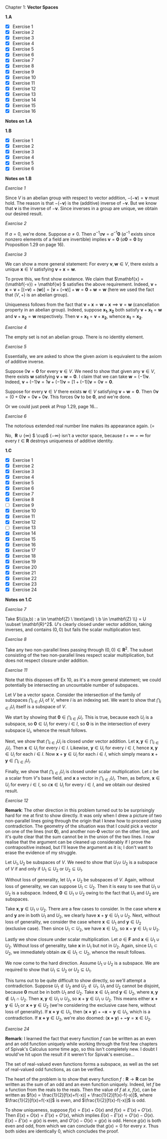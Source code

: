 Chapter 1: **Vector Spaces**

**1.A**

- [x] Exercise 1
- [x] Exercise 2
- [x] Exercise 3
- [x] Exercise 4
- [x] Exercise 5
- [x] Exercise 6
- [x] Exercise 7
- [x] Exercise 8
- [x] Exercise 9
- [x] Exercise 10
- [x] Exercise 11
- [x] Exercise 12
- [x] Exercise 13
- [x] Exercise 14
- [x] Exercise 15
- [x] Exercise 16

**Notes on 1.A**

**1.B**

- [x] Exercise 1
- [x] Exercise 2
- [x] Exercise 3
- [x] Exercise 4
- [x] Exercise 5
- [x] Exercise 6

**Notes on 1.B**

_Exercise 1_

Since $V$ is an abelian group with respect to vector addition, $-(-\mathbf{v})=\mathbf{v}$ must hold. The reason is that $-(-\mathbf{v})$ is the (additive) inverse of $-\mathbf{v}$. But we know that $\mathbf{v}$ is the inverse of $-\mathbf{v}$. Since inverses in a group are unique, we obtain our desired result.

_Exercise 2_

If $a=0$, we're done. Suppose $a \neq 0$. Then $a^{-1} a \mathbf{v} = a^{-1} \mathbf{0}$ ($a^{-1}$ exists since nonzero elements of a field are invertible) implies $\mathbf{v}=\mathbf{0}$ ($a\mathbf{0}=\mathbf{0}$ by Proposition 1.29 on page 16). 

_Exercise 3_

We can show a more general statement: For every $\mathbf{v},\mathbf{w} \in V$, there exists a unique $\mathbf{x} \in V$ satisfying $\mathbf{v}+\mathbf{x}=\mathbf{w}$.

To prove this, we first show existence. We claim that $\mathbf{x} = (\mathbf{-v}) + \mathbf{w} $ satisfies the above requirement. Indeed, $\mathbf{v}+\mathbf{x}=\mathbf{v}+[(\mathbf{-v})+(\mathbf{w})] = [\mathbf{v}+(\mathbf{-v})]+\mathbf{w} = \mathbf{0}+\mathbf{w}=\mathbf{w}$ (here we used the fact that $(V,+)$ is an abelian group).

Uniqueness follows from the fact that $\mathbf{v}+\mathbf{x}=\mathbf{w}+\mathbf{x} \implies \mathbf{v}=\mathbf{w}$ (cancellation property in an abelian group). Indeed, suppose $\mathbf{x_1}, \mathbf{x_2}$ both satisfy $\mathbf{v}+\mathbf{x_1} = \mathbf{w}$ and $\mathbf{v}+\mathbf{x_2}=\mathbf{w}$ respectively. Then $\mathbf{v}+\mathbf{x_1}=\mathbf{v}+\mathbf{x_2}$, whence $\mathbf{x_1}=\mathbf{x_2}$.

_Exercise 4_

The empty set is not an abelian group. There is no identity element. 

_Exercise 5_

Essentially, we are asked to show the given axiom is equivalent to the axiom of additive inverse. 

Suppose $0\mathbf{v}=\mathbf{0}$ for every $\mathbf{v} \in V$. We need to show that given any $\mathbf{v} \in V$, there exists $\mathbf{w}$ satisfying $\mathbf{v}+\mathbf{w}=\mathbf{0}$. I claim that we can take $\mathbf{w}=(-1) \mathbf{v}$. Indeed, $\mathbf{v} + (-1) \mathbf{v} = 1 \mathbf{v} + (-1) \mathbf{v} = [1+(-1)] \mathbf{v} = 0 \mathbf{v} = \mathbf{0}$. 

Suppose for every $\mathbf{v} \in V$ there exists $\mathbf{w} \in V$ satisfying $\mathbf{v}+\mathbf{w} = \mathbf{0}$.  Then $0 \mathbf{v} = (0+0) \mathbf{v} = 0 \mathbf{v} + 0 \mathbf{v}$. This forces $0 \mathbf{v}$ to be $\mathbf{0}$, and we're done. 

Or we could just peek at Prop 1.29, page 16... 

_Exercise 6_

The notorious extended real number line makes its appearance again. (=

No, $\ \mathbf{R}$ $\cup$  {$\infty$} $ \cup$ {$-\infty$} isn't a vector space, because $t + \infty = \infty$ for every $t \in \mathbf{R}$ destroys uniqueness of additive identity. 

**1.C**

- [x] Exercise 1
- [x] Exercise 2
- [x] Exercise 3
- [x] Exercise 4
- [x] Exercise 5
- [x] Exercise 6
- [x] Exercise 7
- [x] Exercise 8
- [ ] Exercise 9
- [x] Exercise 10
- [x] Exercise 11
- [x] Exercise 12
- [ ] Exercise 13
- [x] Exercise 14
- [x] Exercise 15
- [x] Exercise 16
- [x] Exercise 17
- [x] Exercise 18
- [x] Exercise 19
- [x] Exercise 20
- [x] Exercise 21
- [x] Exercise 22
- [x] Exercise 23
- [x] Exercise 24

**Notes on 1.C**

_Exercise 7_

Take $\\{(a,b) : a \in \mathbf{Z} \ \text{and} \ b \in \mathbf{Z} \\} = U \subset \mathbf{R}^2$. $U$'s clearly closed under vector addition, taking inverses, and contains $(0,0)$ but fails the scalar multiplication test.

_Exercise 8_

Take any two non-parallel lines passing through $(0,0) \in \mathbf{R}^2$. The subset consisting of the two non-parallel lines respect scalar multiplication, but does not respect closure under addition.

_Exercise 11_

Note that this disposes off Ex 10, as it's a more general statement; we could potentially be intersecting an uncountable number of subspaces.

Let $V$ be a vector space. Consider the intersection of the family of subspaces $\bigcap_{i \in I} U_{i}$ of $V$, where $I$ is an indexing set. We want to show that $\bigcap_{i \in I} U_{i}$ itself is a subspace of $V$.

We start by showing that $\mathbf{0} \in \bigcap_{i \in I} U_{i}$. This is true, because each $U_{i}$ is a subspace, so $\mathbf{0} \in U_{i}$ for every $i \in I$, so $\mathbf{0}$ is in the intersection of every subspace $U_{i}$, whence the result follows.

Next, we show that $\bigcap_{i \in I} U_{i}$ is closed under vector addition. Let $\mathbf{x}, \mathbf{y} \in \bigcap_{i \in I} U_{i}$. Then $\mathbf{x} \in U_{i}$ for every $i \in I$. Likewise, $\mathbf{y} \in U_{i}$ for every $i \in I$, hence $\mathbf{x}, \mathbf{y} \in U_{i}$ for each $i \in I$. Now $\mathbf{x} + \mathbf{y} \in U_{i}$ for each $i \in I$, which simply means $\mathbf{x} + \mathbf{y} \in \bigcap_{i \in I} U_{i}$.

Finally, we show that $\bigcap_{i \in I} U_{i}$ is closed under scalar multiplication. Let $c$ be a scalar from $V$'s base field, and $\mathbf{x}$ a vector in $\bigcap_{i \in I} U_{i}$. Then, as before, $\mathbf{x} \in U_{i}$ for every $i \in I$, so $c\mathbf{x} \in U_{i}$ for every $i \in I$, and we obtain our desired result.

_Exercise 12_ 

**Remark**: The other direction in this problem turned out to be surprisingly hard for me at first to show directly. It was only when I drew a picture of two non-parallel lines going through the origin that I knew how to proceed using contradiction. The geometry of the situation was that I could pick a vector on one of the lines (not $\mathbf{0}$), and another non-$\mathbf{0}$ vector on the other line, and it's quite clear that the sum cannot be in the union of the two lines. I now realise that the argument can be cleaned up considerably if I prove the contrapositive instead, but I'll leave the argument as it is; I don't want to erase the evidence of my struggle.

Let $U_1, U_2$ be subspaces of $V$. We need to show that $U_1 \cup \ U_2$ is a subspace of $V$ if and only if $U_1 \subseteq U_2$ or $U_2 \subseteq U_1$. 

Without loss of generality, let $U_1 \neq U_2$ be subspaces of $V$. Again, without loss of generality, we can suppose $U_1 \subset U_2$. Then it is easy to see that $U_1 \cup U_2$ is a subspace. Indeed, $\mathbf{0} \in U_1 \cup U_2$ owing to the fact that $U_1$ and $U_2$ are subspaces.

Take $\mathbf{x}, \mathbf{y} \in U_1 \cup U_2$. There are a few cases to consider. In the case where $\mathbf{x}$ and $\mathbf{y}$ are in both $U_1$ and $U_2$, we clearly have $\mathbf{x} + \mathbf{y} \in U_1 \cup U_2$. Next, without loss of generality, we consider the case where $\mathbf{x} \in U_1$ and $\mathbf{y} \in U_2$  (exclusive case). Then since $U_1 \subset U_2$, we have $\mathbf{x} \in U_2$, so $\mathbf{x} + \mathbf{y} \in U_1 \cup U_2$.

Lastly we show closure under scalar multiplication. Let $a \in \mathbf{F}$ and $\mathbf{x} \in U_1 \cup U_2$. Without loss of generality, take $\mathbf{x}$ in $U_1$ but not in $U_2$. Again, since $U_1 \subset U_2$, we immediately obtain $a\mathbf{x} \in U_1 \subset U_2$, whence the result follows.

We now come to the hard direction. Assume $U_1 \cup U_2$ is a subspace. We are required to show that $U_1 \subseteq U_2$ or $U_2 \subseteq U_1$.

This turns out to be quite difficult to show directly, so we'll attempt a contradiction. Suppose $U_1 \not\subset U_2$ and $U_2 \not\subset U_1$. $U_1$ and $U_2$ cannot be disjoint, because $\mathbf{0}$ must be in both $U_1$ and $U_2$. Take $\mathbf{x} \in U_1$ and $\mathbf{y} \in U_2$, where $\mathbf{x}, \mathbf{y} \notin U_1 \cap U_2$. Then $\mathbf{x}, \mathbf{y} \in U_1 \cup U_2$, so $\mathbf{x} + \mathbf{y} \in U_1 \cup U_2$. This means either $\mathbf{x+y} \in U_1$ or $\mathbf{x+y} \in U_2$ (we're considering the exclusive case here, without loss of generality). If $\mathbf{x+y} \in U_1$, then $(\mathbf{x+y})+\mathbf{-x}=\mathbf{y} \in U_1$, which is a contradiction. If $\mathbf{x+y} \in U_2$, we're also doomed: $(\mathbf{x+y})+\mathbf{-y}=\mathbf{x} \in U_2$.

_Exercise 24_

**Remark**: I learned the fact that every function $f$ can be written as an even and an odd function uniquely while working through the first few chapters of Spivak's Calculus some time ago, so this isn't completely new. I doubt I would've hit upon the result if it weren't for Spivak's exercise...

The set of real-valued even functions forms a subspace, as well as the set of real-valued odd functions, as can be verified. 

The heart of the problem is to show that every function $f : \mathbf{R} \rightarrow \mathbf{R}$ can be written as the sum of an odd and an even function uniquely. Indeed, let $f$ be a function from the reals to the reals. Then the value of $f$ at $x$, $f(x)$, can be written as $f(x) = \frac{1}{2}[f(x)+f(-x)] + \frac{1}{2}[f(x)-f(-x)]$, where $\frac{1}{2}[f(x)+f(-x)]$ is even, and $\frac{1}{2}[f(x)-f(-x)]$ is odd.

To show uniqueness, suppose $f(x) = E(x) + O(x)$ and $f(x) = E'(x) + O'(x)$. Then $E(x)+O(x)=E'(x)+O'(x)$, which implies $E(x)-E'(x)=O'(x)-O(x)$. $E(x)-E'(x) = g(x)$ is even, and $O'(x)-O(x) = g(x)$ is odd. Hence $g(x)$ is both even and odd, from which we can conclude that $g(x) = 0$ for every $x$. Thus both sides are identically $0$, which concludes the proof.
